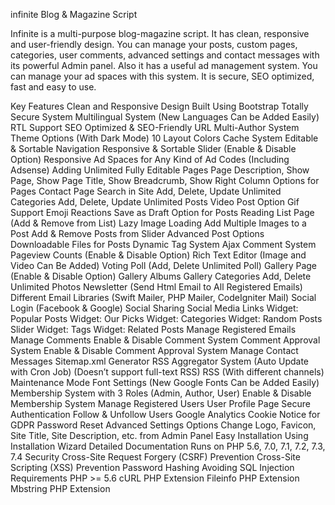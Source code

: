 infinite
Blog & Magazine Script

Infinite is a multi-purpose blog-magazine script. It has clean, responsive and user-friendly design. You can manage your posts, custom pages, categories, user comments, advanced settings and contact messages with its powerful Admin panel. Also it has a useful ad management system. You can manage your ad spaces with this system. It is secure, SEO optimized, fast and easy to use.

Key Features
Clean and Responsive Design
Built Using Bootstrap
Totally Secure System
Multilingual System (New Languages Can be Added Easily)
RTL Support
SEO Optimized & SEO-Friendly URL
Multi-Author System
Theme Options (With Dark Mode)
10 Layout Colors
Cache System
Editable & Sortable Navigation
Responsive & Sortable Slider (Enable & Disable Option)
Responsive Ad Spaces for Any Kind of Ad Codes (Including Adsense)
Adding Unlimited Fully Editable Pages
Page Description, Show Page, Show Page Title, Show Breadcrumb, Show Right Column Options for Pages
Contact Page
Search in Site
Add, Delete, Update Unlimited Categories
Add, Delete, Update Unlimited Posts
Video Post Option
Gif Support
Emoji Reactions
Save as Draft Option for Posts
Reading List Page (Add & Remove from List)
Lazy Image Loading
Add Multiple Images to a Post
Add & Remove Posts from Slider
Advanced Post Options
Downloadable Files for Posts
Dynamic Tag System
Ajax Comment System
Pageview Counts (Enable & Disable Option)
Rich Text Editor (Image and Video Can Be Added)
Voting Poll (Add, Delete Unlimited Poll)
Gallery Page (Enable & Disable Option)
Gallery Albums
Gallery Categories
Add, Delete Unlimited Photos
Newsletter (Send Html Email to All Registered Emails)
Different Email Libraries (Swift Mailer, PHP Mailer, CodeIgniter Mail)
Social Login (Facebook & Google)
Social Sharing
Social Media Links
Widget: Popular Posts
Widget: Our Picks
Widget: Categories
Widget: Random Posts Slider
Widget: Tags
Widget: Related Posts
Manage Registered Emails
Manage Comments
Enable & Disable Comment System
Comment Approval System
Enable & Disable Comment Approval System
Manage Contact Messages
Sitemap.xml Generator
RSS Aggregator System (Auto Update with Cron Job) (Doesn’t support full-text RSS)
RSS (With different channels)
Maintenance Mode
Font Settings (New Google Fonts Can be Added Easily)
Membership System with 3 Roles (Admin, Author, User)
Enable & Disable Membership System
Manage Registered Users
User Profile Page
Secure Authentication
Follow & Unfollow Users
Google Analytics
Cookie Notice for GDPR
Password Reset
Advanced Settings Options
Change Logo, Favicon, Site Title, Site Description, etc. from Admin Panel
Easy Installation Using Installation Wizard
Detailed Documentation
Runs on PHP 5.6, 7.0, 7.1, 7.2, 7.3, 7.4
Security
Cross-Site Request Forgery (CSRF) Prevention
Cross-Site Scripting (XSS) Prevention
Password Hashing
Avoiding SQL Injection
Requirements
PHP >= 5.6
cURL PHP Extension
Fileinfo PHP Extension
Mbstring PHP Extension